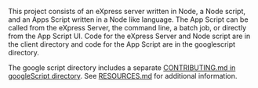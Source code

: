 This project consists of an eXpress server written in Node, a Node script, and an Apps Script written in a Node like language.  The App Script can be
called from the eXpress Server, the command line, a batch job, or directly from the App Script UI.  Code for the eXpress Server and Node script are in the client directory and code for the App Script are in the googlescript directory.  

The google script directory includes a separate [CONTRIBUTING.md in googleScript directory](googleScript/CONTRIBUTING.md).  See [RESOURCES.md](./RESOURCES.md) for additional information.

<!-- One time set up:

- create a GCP project with appropriate privileges
- fork this repository
- `yarn`
- create your own Google Apps Script project or ask Ethan to share his

  ```
  clasp login --no-localhost # will prompt you to login to your google account in browswer
  clasp create "<project title>"
  clasp push
  clasp setting projectId <projectid>
  ```

- get the project id of your GCP.
  - console.cloud.google.com
  - select your project from drop down at the top
  - project id is at the top of the page
  - copy the project number
  - make sure App Script API is enabled
- associate the cloud project with your app script

  - from the app script page for the project, click on settings Gear icon
  - click on Change Project under `Google Cloud Platform (GCP) Project`
    ![image](https://user-images.githubusercontent.com/32078396/178492415-12da0aa5-b5dc-431e-8a2c-cb08d4405de5.png)
  - click on link to navigate to GCP project associated with this project
  - enter the project number in the dialog on the App Script screen
    ![image](https://user-images.githubusercontent.com/32078396/178491762-d5d48dab-191d-41e1-b7ff-3b3315f9d734.png)

- `clasp run doGet` -->
